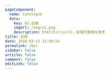 ```yaml
---
pageComponent:
  name: Catalogue
  data:
    key: 02.后端
    imgUrl: /img/ui.png
    description: html(5)/css(3)，前端页面相关技术
title: 后端
date: 2020-03-11 21:50:54
permalink: /be/
sidebar: false
article: false
comment: false
editLink: false
---
```

